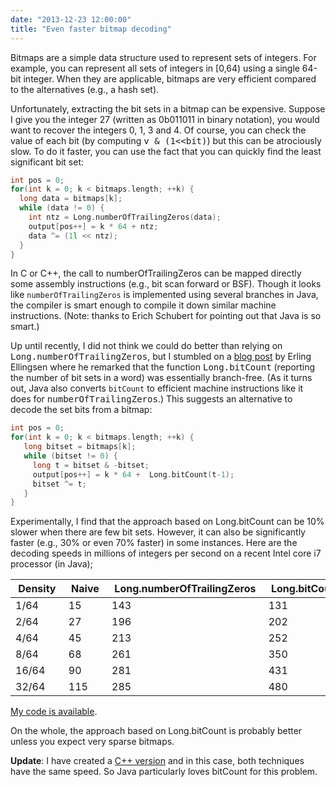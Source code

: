```yaml
---
date: "2013-12-23 12:00:00"
title: "Even faster bitmap decoding"
---
```




Bitmaps are a simple data structure used to represent sets of integers. For example, you can represent all sets of integers in [0,64) using a single 64-bit integer. When they are applicable, bitmaps are very efficient compared to the alternatives (e.g., a hash set).

Unfortunately, extracting the bit sets in a bitmap can be expensive. Suppose I give you the integer 27 (written as 0b011011 in binary notation), you would want to recover the integers 0, 1, 3 and 4. Of course, you can check the value of each bit (by computing <tt>v &amp; (1&lt;&lt;bit)</tt>) but this can be atrociously slow. To do it faster, you can use the fact that you can quickly find the least significant bit set:
```C
int pos = 0;
for(int k = 0; k < bitmaps.length; ++k) {
  long data = bitmaps[k];
  while (data != 0) {
    int ntz = Long.numberOfTrailingZeros(data);
    output[pos++] = k * 64 + ntz;
    data ^= (1l << ntz);
  }
}
```


In C or C++, the call to numberOfTrailingZeros can be mapped directly some assembly instructions (e.g., bit scan forward or BSF). Though it looks like `numberOfTrailingZeros` is implemented using several branches in Java, the compiler is smart enough to compile it down similar machine instructions. (Note: thanks to Erich Schubert for pointing out that Java is so smart.)

Up until recently, I did not think we could do better than relying on <tt>Long.numberOfTrailingZeros</tt>, but I stumbled on a [blog post](http://www.steike.com/code/bits/debruijn/) by Erling Ellingsen where he remarked that the function <tt>Long.bitCount</tt> (reporting the number of bit sets in a word) was essentially branch-free. (As it turns out, Java also converts `bitCount` to efficient machine instructions like it does for <tt>numberOfTrailingZeros</tt>.) This suggests an alternative to decode the set bits from a bitmap:
```C
int pos = 0;
for(int k = 0; k < bitmaps.length; ++k) {
   long bitset = bitmaps[k];
   while (bitset != 0) {
     long t = bitset & -bitset;
     output[pos++] = k * 64 +  Long.bitCount(t-1);
     bitset ^= t;
   }
}
```


Experimentally, I find that the approach based on Long.bitCount can be 10% slower when there are few bit sets. However, it can also be significantly faster (e.g., 30% or even 70% faster) in some instances. Here are the decoding speeds in millions of integers per second on a recent Intel core i7 processor (in Java);

&nbsp;Density&nbsp;      |&nbsp;Naive&nbsp;        |&nbsp;Long.numberOfTrailingZeros&nbsp; |&nbsp;Long.bitCount&nbsp; |
-------------------------|-------------------------|-------------------------|-------------------------|
1/64                     |15                       |143                      |131                      |
2/64                     |27                       |196                      |202                      |
4/64                     |45                       |213                      |252                      |
8/64                     |68                       |261                      |350                      |
16/64                    |90                       |281                      |431                      |
32/64                    |115                      |285                      |480                      |


[My code is available](https://github.com/lemire/Code-used-on-Daniel-Lemire-s-blog/tree/master/2013/12/23).

On the whole, the approach based on Long.bitCount is probably better unless you expect very sparse bitmaps.

__Update__: I have created a [C++ version](https://github.com/lemire/Code-used-on-Daniel-Lemire-s-blog/blob/master/2013/12/23/bitextract.cpp) and in this case, both techniques have the same speed. So Java particularly loves bitCount for this problem.

